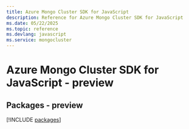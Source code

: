 ```yaml
---
title: Azure Mongo Cluster SDK for JavaScript
description: Reference for Azure Mongo Cluster SDK for JavaScript
ms.date: 05/22/2025
ms.topic: reference
ms.devlang: javascript
ms.service: mongocluster
---
```

# Azure Mongo Cluster SDK for JavaScript - preview
## Packages - preview
[!INCLUDE [packages](mongo-cluster-index.md)]